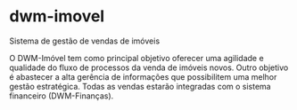 # dwm-imovel
Sistema de gestão de vendas de imóveis

O DWM-Imóvel tem como principal objetivo oferecer uma agilidade e qualidade do fluxo de processos da venda de imóveis novos. Outro objetivo é abastecer a alta gerência de informações que possibilitem uma melhor gestão estratégica. 
Todas as vendas estarão integradas com o sistema financeiro (DWM-Finanças). 
